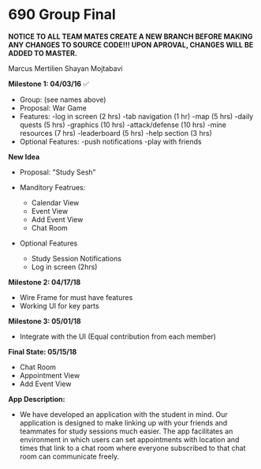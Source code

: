 # 690 Group Final

**NOTICE TO ALL TEAM MATES
CREATE A NEW BRANCH BEFORE MAKING ANY CHANGES TO SOURCE CODE!!!
UPON APROVAL, CHANGES WILL BE ADDED TO MASTER.**


Marcus Mertilien
Shayan Mojtabavi

**Milestone 1: 04/03/16** ✅
+ Group: (see names above)
+ Proposal: War Game
+ Features:
-log in screen (2 hrs)
-tab navigation (1 hr)
-map (5 hrs)
-daily quests (5 hrs)
-graphics (10 hrs)
-attack/defense (10 hrs)
-mine resources (7 hrs)
-leaderboard (5 hrs)
-help section (3 hrs)
+ Optional Features:
-push notifications
-play with friends

**New Idea**
+ Proposal: "Study Sesh"
+ Manditory Featrues:
   - Calendar View
   - Event View
   - Add Event View
   - Chat Room
   
+ Optional Features
  - Study Session Notifications
  - Log in screen (2hrs)

**Milestone 2: 04/17/18**
+ Wire Frame for must have features
+ Working UI for key parts

**Milestone 3: 05/01/18**
+ Integrate with the UI
(Equal contribution from each member)

**Final State: 05/15/18**
+ Chat Room
+ Appointment View
+ Add Event View

**App Description:**
+ We have developed an application with the student in mind. Our application is designed to make linking up with your friends and teammates for study sessions much easier. The app facilitates an environment in which users can set appointments with location and times that link to a chat room where everyone subscribed to that chat room can communicate freely.
